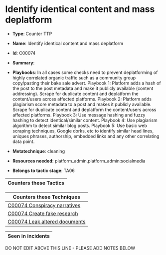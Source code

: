 # Identify identical content and mass deplatform

* **Type**: Counter TTP

* **Name**: Identify identical content and mass deplatform

* **Id**: C00074

* **Summary**: 


* **Playbooks**: In all cases some checks need to prevent deplatforming of highly correlated organic traffic such as a community group copy/pasting their bake sale advert.
Playbook 1: Platform adds a hash of the post to the post metadata and make it publicly available (content addressing).  Scrape for duplicate content and deplatform the content/users across affected platforms.
Playbook 2: Platform adds plagiarism score metadata to a post and makes it publicly available. Scrape for duplicate content and deplatform the content/users across affected platforms.
Playbook 3: Use message hashing and fuzzy hashing to detect identical/similar content.
Playbook 4: Use plagiarism algorithm to detect similar blog posts.
Playbook 5: Use basic web scraping techniques, Google dorks, etc to identify similar head lines, uniques phrases, authorship, embedded links and any other correlating data point.

* **Metatechnique**: cleaning

* **Resources needed:** platform_admin,platform_admin:socialmedia

* **Belongs to tactic stage**: TA06


| Counters these Tactics |
| ---------------------- |



| Counters these Techniques |
| ------------------------- |
| [C00074 Conspiracy narratives](../techniques/C00074.md) |
| [C00074 Create fake research](../techniques/C00074.md) |
| [C00074 Leak altered documents](../techniques/C00074.md) |



| Seen in incidents |
| ----------------- |


DO NOT EDIT ABOVE THIS LINE - PLEASE ADD NOTES BELOW